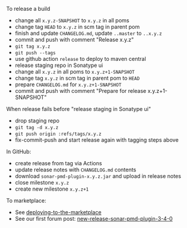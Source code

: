To release a build

- change all `x.y.z-SNAPSHOT` to `x.y.z` in all poms
- change tag `HEAD` to `x.y.z` in scm tag in parent pom
- finish and update `CHANGELOG.md`, update `..master` to `..x.y.z`
- commit and push with comment "Release x.y.z"
- `git tag x.y.z`
- `git push --tags`
- use github action `release` to deploy to maven central
- release staging repo in Sonatype ui
- change all `x.y.z` in all poms to `x.y.z+1-SNAPSHOT`
- change tag `x.y.z` in scm tag in parent pom to `HEAD`
- prepare `CHANGELOG.md` for `x.y.z+1-SNAPSHOT`
- commit and push with comment "Prepare for release x.y.z+1-SNAPSHOT"

When release fails before "release staging in Sonatype ui"
- drop staging repo
- `git tag -d x.y.z`
- `git push origin :refs/tags/x.y.z`
- fix-commit-push and start release again with tagging steps above

In GitHub:

- create release from tag via Actions
- update release notes with `CHANGELOG.md` contents
- download `sonar-pmd-plugin-x.y.z.jar` and upload in release notes
- close milestone `x.y.z`
- create new milestone `x.y.z+1`

To marketplace:

- See [deploying-to-the-marketplace](https://community.sonarsource.com/t/deploying-to-the-marketplace/35236)
- See our first forum post: [new-release-sonar-pmd-plugin-3-4-0](https://community.sonarsource.com/t/new-release-sonar-pmd-plugin-3-4-0/63091)
